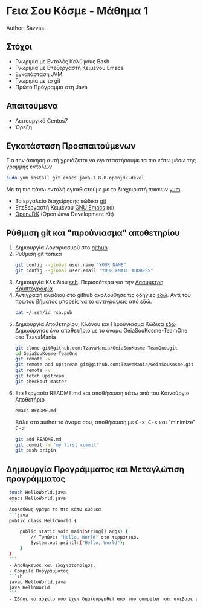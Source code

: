 # Γεια Σου Κόσμε - Μάθημα 1
Author: Savvas
## Στόχοι
- Γνωριμία με Εντολές Κελύφους Bash
- Γνωριμία με Επεξεργαστή Κειμένου Emacs
- Εγκατάσταση JVM
- Γνωριμία με το git
- Πρώτο Πρόγραμμα στη Java

## Απαιτούμενα
- Λειτουργικό Centos7
- Όρεξη

## Εγκατάσταση Προαπαιτούμενων
   Για την άσκηση αυτή χρειάζεται να εγκαταστήσουμε τα πιο κάτω μέσω της γραμμής εντολών
   ```sh
   sudo yum install git emacs java-1.8.0-openjdk-devel
   ```
Με τη πιο πάνω εντολή εγκαθιστούμε με το διαχειριστή πακεων [yum](https://en.wikipedia.org/wiki/Yellowdog_Updater,_Modified)
- Το εργαλείο διαχείρησης κώδικα [git](https://git-scm.com/)
- Επεξεργαστή Κειμένου [GNU Emacs](https://www.gnu.org/software/emacs/) και
- [OpenJDK](http://openjdk.java.net/) (Open Java Development Kit)

## Ρύθμιση git και "πιρούνιασμα" αποθετηρίου

1. Δημιουργία Λογαριασμού στο [github](https://github.com/)
2. Ρύθμιση git τοπικά
   ```sh
   git config --global user.name "YOUR NAME"
   git config --global user.email "YOUR EMAIL ADDRESS"
   ```
3. Δημιουργία Κλειδιού [ssh](https://help.github.com/articles/generating-a-new-ssh-key-and-adding-it-to-the-ssh-agent/). Περισσότερα για την [Ασσύμετρη Κρυπτογραφία](https://en.wikipedia.org/wiki/Public-key_cryptography)
4. Αντιγραφή κλειδιού στο github ακολούθησε τις οδηγίες [εδώ](https://help.github.com/articles/adding-a-new-ssh-key-to-your-github-account/). Αντί του πρώτου βήματος μπορείς να το αντιγράψεις από εδώ.
   ```bash
   cat ~/.ssh/id_rsa.pub
   ```
5. Δημιουργία Αποθετηρίου, Κλόνου και Πιρούνιασμα Κώδικα [εδώ](https://help.github.com/articles/fork-a-repo/)
   Δημιούργησε ένα αποθετήριο με το όνομα GeiaSouKosme-TeamOne στο TzavaMania
	```bash
	git clone git@github.com:TzavaMania/GeiaSouKosme-TeamOne.git
	cd GeiaSouKosme-TeamOne
	git remote -v
	git remote add upstream git@github.com:TzavaMania/GeiaSouKosme.git
	git remote -v
	git fetch upstream
	git checkout master
	```
6. Επεξεργασία README.md και αποθήκευση κάτω από του Καινούργιο Αποθετήριο
	```bash
	emacs README.md
	```
	Βάλε στο author το όνομα σου, αποθήκευση με <kbd>C-x C-s</kbd> και "minimize" <kbd>C-z</kbd>
	```bash
	git add README.md
	git commit -m "my first commit"
	git push origin
	```
## Δημιουργία Προγράμματος και Μεταγλώτιση προγράμματος
   ```bash
	touch HelloWorld.java
	emacs HelloWorld.java
	```
	Ακολούθως γράψε το πιο κάτω κώδικα
	```java
	public class HelloWorld {

		public static void main(String[] args) {
			// Τυπώνει "Hello, World" στο τερματικό.
			System.out.println("Hello, World");
		}
	}
	```
	- Αποθήκευσε και ελαχιστοποίησε.
	- Compile Ποργράμματος
	```sh
	javac HelloWorld.java
	java HelloWorld
	```
	- Σβήσε το αρχείο που έχει δημιουργηθεί από τον compiler και ανέβασε με τη χρήση του git
